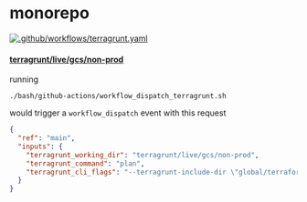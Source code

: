 # monorepo

[![.github/workflows/terragrunt.yaml](https://github.com/neuralnetes/monorepo/actions/workflows/terragrunt.yaml/badge.svg?branch=main)](https://github.com/neuralnetes/monorepo/actions/workflows/terragrunt.yaml)

#### [terragrunt/live/gcs/non-prod](./terragrunt/live/gcs/non-prod)

running

```shell script
./bash/github-actions/workflow_dispatch_terragrunt.sh
```

would trigger a `workflow_dispatch` event with this request

```json
{
  "ref": "main",
  "inputs": {
    "terragrunt_working_dir": "terragrunt/live/gcs/non-prod",
    "terragrunt_command": "plan",
    "terragrunt_cli_flags": "--terragrunt-include-dir \"global/terraform/**/**\" \\\n  --terragrunt-include-dir \"global/iam/**/**\" \\\n  --terragrunt-include-dir \"global/secret/**/**\"\n  --terragrunt-include-dir \"global/network/**/**\" \\\n  --terragrunt-include-dir \"us-central1/network/**/**\" \\\n  --terragrunt-include-dir \"global/data/**/**\" \\\n  --terragrunt-include-dir \"us-central1/data/**/**\" \\\n  --terragrunt-include-dir \"global/compute/**/**\" \\\n  --terragrunt-include-dir \"us-central1/compute/**/**\""
  }
}
```